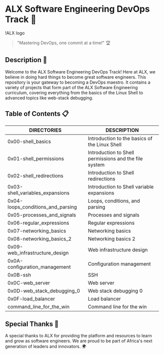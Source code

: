 # ALX Software Engineering DevOps Track :rocket:

!ALX logo

> "Mastering DevOps, one commit at a time!" :trophy:

## Description :book:
Welcome to the ALX Software Engineering DevOps Track! Here at ALX, we believe in doing hard things to become great software engineers. This repository is your gateway to becoming a DevOps maestro. It contains a variety of projects that form part of the ALX Software Engineering curriculum, covering everything from the basics of the Linux Shell to advanced topics like web-stack debugging.

## Table of Contents :clipboard:
| DIRECTORIES | DESCRIPTION |
| ----------- | ----------- |
| 0x00-shell_basics | Introduction to the basics of the Linux Shell |
| 0x01-shell_permissions | Introduction to Shell permissions and the file system |
| 0x02-shell_redirections | Introduction to Shell redirections |
| 0x03-shell_variables_expansions | Introduction to Shell variable expansions |
| 0x04-loops_conditions_and_parsing | Loops, conditions, and parsing |
| 0x05-processes_and_signals | Processes and signals |
| 0x06-regular_expressions | Regular expressions |
| 0x07-networking_basics | Networking basics |
| 0x08-networking_basics_2 | Networking basics 2 |
| 0x09-web_infrastructure_design | Web infrastructure design |
| 0x0A-configuration_management | Configuration management |
| 0x0B-ssh | SSH |
| 0x0C-web_server | Web server |
| 0x0D-web_stack_debugging_0 | Web stack debugging 0 |
| 0x0F-load_balancer | Load balancer |
| command_line_for_the_win | Command line for the win |

## Special Thanks :star2:
A special thanks to ALX for providing the platform and resources to learn and grow as software engineers. We are proud to be part of Africa's next generation of leaders and innovators. :earth_africa:

